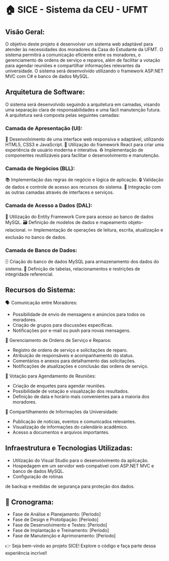 # 🏠 SICE - Sistema da CEU - UFMT

## Visão Geral:
O objetivo deste projeto é desenvolver um sistema web adaptável para atender às necessidades dos moradores da Casa do Estudante da UFMT. O sistema permitirá a comunicação eficiente entre os moradores, o gerenciamento de ordens de serviço e reparos, além de facilitar a votação para agendar reuniões e compartilhar informações relevantes da universidade. O sistema será desenvolvido utilizando o framework ASP.NET MVC com C# e banco de dados MySQL.

## Arquitetura de Software:
O sistema será desenvolvido seguindo a arquitetura em camadas, visando uma separação clara de responsabilidades e uma fácil manutenção futura. A arquitetura será composta pelas seguintes camadas:

### Camada de Apresentação (UI):

🎨 Desenvolvimento de uma interface web responsiva e adaptável, utilizando HTML5, CSS3 e JavaScript.
🚀 Utilização do framework React para criar uma experiência de usuário moderna e interativa.
♻️ Implementação de componentes reutilizáveis para facilitar o desenvolvimento e manutenção.

### Camada de Negócios (BLL):

📚 Implementação das regras de negócio e lógica de aplicação.
🔒 Validação de dados e controle de acesso aos recursos do sistema.
🤝 Integração com as outras camadas através de interfaces e serviços.

### Camada de Acesso a Dados (DAL):

💾 Utilização do Entity Framework Core para acesso ao banco de dados MySQL.
🗃️ Definição de modelos de dados e mapeamento objeto-relacional.
✏️ Implementação de operações de leitura, escrita, atualização e exclusão no banco de dados.

### Camada de Banco de Dados:

🗄️ Criação do banco de dados MySQL para armazenamento dos dados do sistema.
🔗 Definição de tabelas, relacionamentos e restrições de integridade referencial.

## Recursos do Sistema:

🗣️ Comunicação entre Moradores:

- Possibilidade de envio de mensagens e anúncios para todos os moradores.
- Criação de grupos para discussões específicas.
- Notificações por e-mail ou push para novas mensagens.

🔧 Gerenciamento de Ordens de Serviço e Reparos:

- Registro de ordens de serviço e solicitações de reparo.
- Atribuição de responsáveis e acompanhamento do status.
- Comentários e anexos para detalhamento das solicitações.
- Notificações de atualizações e conclusão das ordens de serviço.

📆 Votação para Agendamento de Reuniões:

- Criação de enquetes para agendar reuniões.
- Possibilidade de votação e visualização dos resultados.
- Definição de data e horário mais convenientes para a maioria dos moradores.

📢 Compartilhamento de Informações da Universidade:

- Publicação de notícias, eventos e comunicados relevantes.
- Visualização de informações do calendário acadêmico.
- Acesso a documentos e arquivos importantes.

## Infraestrutura e Tecnologias Utilizadas:

- Utilização do Visual Studio para o desenvolvimento da aplicação.
- Hospedagem em um servidor web compatível com ASP.NET MVC e banco de dados MySQL.
- Configuração de rotinas

 de backup e medidas de segurança para proteção dos dados.

## 📅 Cronograma:

- Fase de Análise e Planejamento: [Período]
- Fase de Design e Prototipação: [Período]
- Fase de Desenvolvimento e Testes: [Período]
- Fase de Implantação e Treinamento: [Período]
- Fase de Manutenção e Aprimoramento: [Período]

👉 Seja bem-vindo ao projeto SICE! Explore o código e faça parte dessa experiência incrível!
